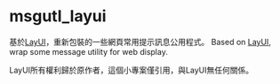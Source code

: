 # msgutl_layui
基於<a href='https://www.layui.com/doc/modules/layer.html' target='_blank'>LayUI</a>，重新包裝的一些網頁常用提示訊息公用程式。
Based on <a href='https://www.layui.com/doc/modules/layer.html' target='_blank'>LayUI</a>, wrap some message utility for web display.

LayUI所有權利歸於原作者，這個小專案僅引用，與LayUI無任何關係。
